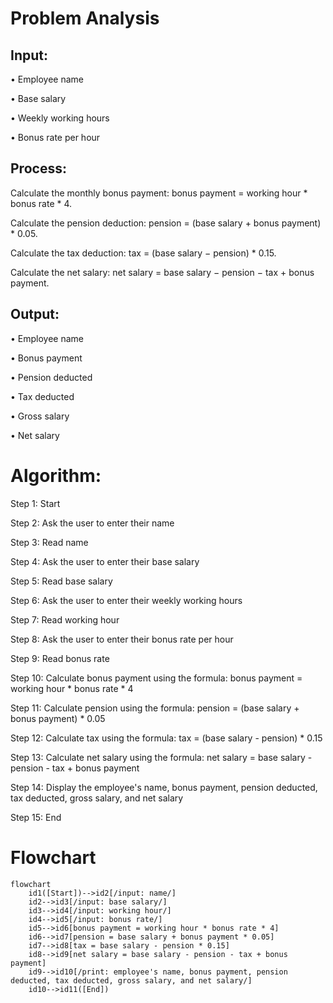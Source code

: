 
# Problem Analysis

## Input:

•	Employee name

•	Base salary

•	Weekly working hours

•	Bonus rate per hour

## Process:

Calculate the monthly bonus payment: bonus payment = working hour * bonus rate * 4.

Calculate the pension deduction: pension = (base salary + bonus payment) * 0.05.

Calculate the tax deduction: tax = (base salary − pension) * 0.15.

 Calculate the net salary: net salary = base salary − pension − tax + bonus payment.
 
## Output:

•	Employee name

•	Bonus payment

•	Pension deducted

•	Tax deducted

•	Gross salary

•	Net salary

# Algorithm:

Step 1: Start

Step 2: Ask the user to enter their name

Step 3: Read name

Step 4: Ask the user to enter their base salary

Step 5: Read base salary

Step 6: Ask the user to enter their weekly working hours

Step 7: Read working hour

Step 8: Ask the user to enter their bonus rate per hour

Step 9: Read bonus rate

Step 10: Calculate bonus payment using the formula: bonus payment = working hour * bonus rate * 4

Step 11: Calculate pension using the formula: pension = (base salary + bonus payment) * 0.05

Step 12: Calculate tax using the formula: tax = (base salary - pension) * 0.15

Step 13: Calculate net salary using the formula: net salary = base salary - pension - tax + bonus payment

Step 14: Display the employee's name, bonus payment, pension deducted, tax deducted, gross salary, and net salary

Step 15:  End

# Flowchart

``` mermaid
flowchart 
    id1([Start])-->id2[/input: name/]
    id2-->id3[/input: base salary/]
    id3-->id4[/input: working hour/]
    id4-->id5[/input: bonus rate/]
    id5-->id6[bonus payment = working hour * bonus rate * 4]
    id6-->id7[pension = base salary + bonus payment * 0.05]
    id7-->id8[tax = base salary - pension * 0.15]
    id8-->id9[net salary = base salary - pension - tax + bonus payment]
    id9-->id10[/print: employee's name, bonus payment, pension deducted, tax deducted, gross salary, and net salary/]
    id10-->id11([End])

